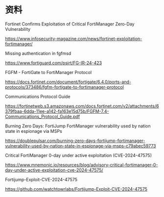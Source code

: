 # 资料

Fortinet Confirms Exploitation of Critical FortiManager Zero-Day Vulnerability

https://www.infosecurity-magazine.com/news/fortinet-exploitation-fortimanager/

Missing authentication in fgfmsd

https://www.fortiguard.com/psirt/FG-IR-24-423

FGFM - FortiGate to FortiManager Protocol

https://docs.fortinet.com/document/fortigate/6.4.0/ports-and-protocols/373486/fgfm-fortigate-to-fortimanager-protocol

Communications Protocol Guide

https://fortinetweb.s3.amazonaws.com/docs.fortinet.com/v2/attachments/6379fbaa-6dda-11ee-a142-fa163e15d75b/FGFM-7.4-Communications_Protocol_Guide.pdf

Burning Zero Days: FortiJump FortiManager vulnerability used by nation state in espionage via MSPs

https://doublepulsar.com/burning-zero-days-fortijump-fortimanager-vulnerability-used-by-nation-state-in-espionage-via-msps-c79abec59773

Critical FortiManager 0-day under active exploitation (CVE-2024-47575)

https://www.mnemonic.io/resources/blog/advisory-critical-fortimanager-0-day-under-active-exploitation-cve-2024-47575/

Fortijump-Exploit-CVE-2024-47575

https://github.com/watchtowrlabs/Fortijump-Exploit-CVE-2024-47575